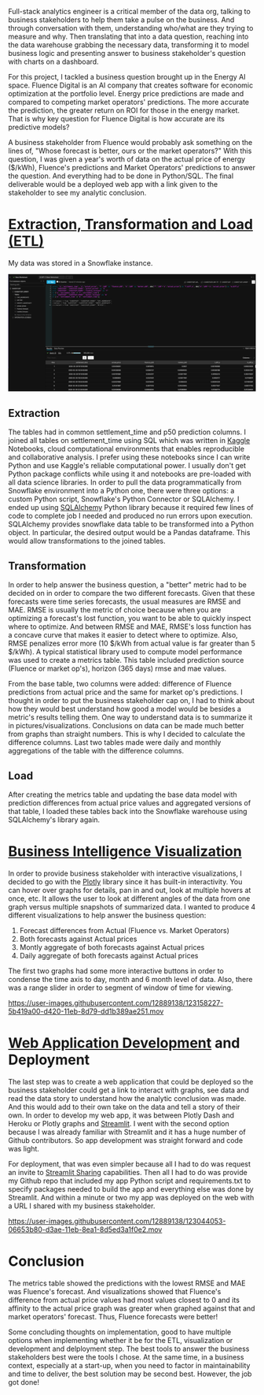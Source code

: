 Full-stack analytics engineer is a critical member of the data org, talking to business stakeholders to help them take a pulse on the business. And through conversation
with them, understanding who/what are they trying to measure and why. Then translating that into a data question, reaching into the data warehouse grabbing the necessary 
data, transforming it to model business logic and presenting answer to business stakeholder's question with charts on a dashboard. 

For this project, I tackled a business question brought up in the Energy AI space. Fluence Digital is an AI company that creates software for economic optimization 
at the portfolio level. Energy price predictions are made and compared to competing market operators' predictions. The more accurate the prediction, the greater return on 
ROI for those in the energy market. That is why key question for Fluence Digital is how accurate are its predictive models?

A business stakeholder from Fluence would probably ask something on the lines of, "Whose forecast is better, ours or the market operators?" With this question, I was
given a year's worth of data on the actual price of energy ($/kWh), Fluence's predictions and Market Operators' predictions to answer the question. And everything had 
to be done in Python/SQL. The final deliverable would be a deployed web app with a link given to the stakeholder to see my analytic conclusion.

# [Extraction, Transformation and Load (ETL)](https://nbviewer.jupyter.org/github/mindyng/2021-Projects/blob/main/fluence_digital/fluence-digital-etl.ipynb)

My data was stored in a Snowflake instance. 

![snowflake](snowflake.png)

## Extraction

The tables had in common settlement_time and p50 prediction columns. I joined all tables on settlement_time using SQL which was written in [Kaggle](https://www.kaggle.com/) 
Notebooks, cloud computational environments that enables reproducible and collaborative analysis. I prefer using these notebooks since I can write Python and use
Kaggle's reliable computational power. I usually don't get Python package conflicts while using it and notebooks are pre-loaded with all data science libraries.
In order to pull the data programmatically from Snowflake environment into a Python one, there were three options: a custom Python script, Snowflake's Python Connector
or SQLAlchemy. I ended up using [SQLAlchemy](https://pypi.org/project/SQLAlchemy/) Python library because it required few lines of code to complete job I needed and produced no 
run errors upon execution. SQLAlchemy provides snowflake data table to be transformed into a Python object. In particular, the desired output would be a Pandas dataframe. This would allow 
transformations to the joined tables. 

## Transformation

In order to help answer the business question, a "better" metric had to be decided on in order to compare the two different forecasts. Given that these forecasts 
were time series forecasts, the usual measures are RMSE and MAE. RMSE is usually the metric of choice because when you are optimizing a forecast's lost function, 
you want to be able to quickly inspect where to optimize. And between RMSE and MAE, RMSE's loss function has a concave curve that makes it easier to detect where
to optimize. Also, RMSE penalizes error more (10 $/kWh from actual value is far greater than 5 $/kWh). A typical statistical library used to compute model performance
was used to create a metrics table. This table included prediction source (Fluence or market op's), horizon (365 days) rmse and mae values. 

From the base table, two columns were added: difference of Fluence predictions from actual price and the same for market op's predictions. I thought in order to
put the business stakeholder cap on, I had to think about how they would best understand how good a model would be besides a metric's results telling them. 
One way to understand data is to summarize it in pictures/visualizations. Conclusions on data can be made much better from graphs than straight numbers. This is why
I decided to calculate the difference columns. Last two tables made were daily and monthly aggregations of the table with the difference columns.

## Load

After creating the metrics table and updating the base data model with prediction differences from actual price values and aggregated versions of that table, I 
loaded these tables back into the Snowflake warehouse using SQLAlchemy's library again. 

# [Business Intelligence Visualization](https://github.com/mindyng/2021-Projects/blob/main/fluence_digital/fluence_digital_biz_viz.py)

In order to provide business stakeholder with interactive visualizations, I decided to go with the [Plotly](https://plotly.com/graphing-libraries/) library since it has built-in interactivity. You can hover over
graphs for details, pan in and out, look at multiple hovers at once, etc. It allows the user to look at different angles of the data from one graph versus multiple snapshots 
of summarized data. I wanted to produce 4 different visualizations to help answer the business question: 

1. Forecast differences from Actual (Fluence vs. Market Operators)
2. Both forecasts against Actual prices
3. Montly aggregate of both forecasts against Actual prices
4. Daily aggregate of both forecasts against Actual prices

The first two graphs had some more interactive buttons in order to condense the time axis to day, month and 6 month level of data. Also, there was a range slider
in order to segment of window of time for viewing.

https://user-images.githubusercontent.com/12889138/123158227-5b419a00-d420-11eb-8d79-dd1b389ae251.mov

# [Web Application Development](https://github.com/mindyng/2021-Projects/blob/main/fluence_digital/deploy%20copy.py) and Deployment

The last step was to create a web application that could be deployed so the business stakeholder could get a link to interact with graphs, see data and read the data 
story to understand how the analytic conclusion was made. And this would add to their own take on the data and tell a story of their own. In order to develop my web app,
it was between Plotly Dash and Heroku or Plotly graphs and [Streamlit](https://streamlit.io/). I went with the second option because I was already familiar with Streamlit and it has a 
huge number of Github contributors. So app development was straight forward and code was light.

For deployment, that was even simpler because all I had to do was request an invite to [Streamlit Sharing](https://share.streamlit.io/) capabilities. Then all I had to do was provide my Github repo 
that included my app Python script and requirements.txt to specify packages needed to build the app and everything else was done by Streamlit. And within a minute
or two my app was deployed on the web with a URL I shared with my business stakeholder.

https://user-images.githubusercontent.com/12889138/123044053-06653b80-d3ae-11eb-8ea1-8d5ed3a1f0e2.mov

# Conclusion

The metrics table showed the predictions with the lowest RMSE and MAE was Fluence's forecast. And visualizations showed that Fluence's difference from actual 
price values had most values closest to 0 and its affinity to the actual price graph was greater when graphed against that and market operators' forecast. Thus, 
Fluence forecasts were better!

Some concluding thoughts on implementation, good to have multiple options when implementing whether it be for the ETL, visualization or development and delployment 
step. The best tools to answer the business stakeholders best were the tools I chose. At the same time, in a business context, especially at a start-up, when
you need to factor in maintainability and time to deliver, the best solution may be second best. However, the job got done!
